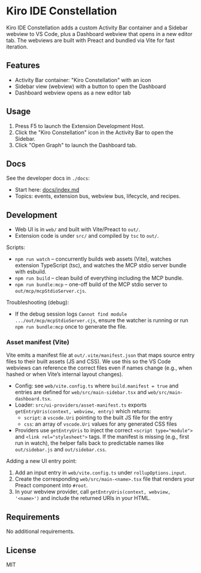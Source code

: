 # Kiro IDE Constellation

Kiro IDE Constellation adds a custom Activity Bar container and a Sidebar webview to VS Code, plus a Dashboard webview that opens in a new editor tab. The webviews are built with Preact and bundled via Vite for fast iteration.

## Features

- Activity Bar container: "Kiro Constellation" with an icon
- Sidebar view (webview) with a button to open the Dashboard
- Dashboard webview opens as a new editor tab

## Usage

1. Press F5 to launch the Extension Development Host.
2. Click the "Kiro Constellation" icon in the Activity Bar to open the Sidebar.
3. Click "Open Graph" to launch the Dashboard tab.

## Docs

See the developer docs in `./docs`:

- Start here: [docs/index.md](./docs/index.md)
- Topics: events, extension bus, webview bus, lifecycle, and recipes.


## Development

- Web UI is in `web/` and built with Vite/Preact to `out/`.
- Extension code is under `src/` and compiled by `tsc` to `out/`.

Scripts:

- `npm run watch` – concurrently builds web assets (Vite), watches extension TypeScript (tsc), and watches the MCP stdio server bundle with esbuild.
- `npm run build` – clean build of everything including the MCP bundle.
- `npm run bundle:mcp` – one-off build of the MCP stdio server to `out/mcp/mcpStdioServer.cjs`.

Troubleshooting (debug):
- If the debug session logs `Cannot find module .../out/mcp/mcpStdioServer.cjs`, ensure the watcher is running or run `npm run bundle:mcp` once to generate the file.

### Asset manifest (Vite)

Vite emits a manifest file at `out/.vite/manifest.json` that maps source entry files to their built assets (JS and CSS). We use this so the VS Code webviews can reference the correct files even if names change (e.g., when hashed or when Vite’s internal layout changes).

- Config: see `web/vite.config.ts` where `build.manifest = true` and entries are defined for `web/src/main-sidebar.tsx` and `web/src/main-dashboard.tsx`.
- Loader: `src/ui-providers/asset-manifest.ts` exports `getEntryUris(context, webview, entry)` which returns:
	- `script`: a `vscode.Uri` pointing to the built JS file for the entry
	- `css`: an array of `vscode.Uri` values for any generated CSS files
- Providers use `getEntryUris` to inject the correct `<script type="module">` and `<link rel="stylesheet">` tags. If the manifest is missing (e.g., first run in watch), the helper falls back to predictable names like `out/sidebar.js` and `out/sidebar.css`.

Adding a new UI entry point:
1. Add an input entry in `web/vite.config.ts` under `rollupOptions.input`.
2. Create the corresponding `web/src/main-<name>.tsx` file that renders your Preact component into `#root`.
3. In your webview provider, call `getEntryUris(context, webview, '<name>')` and include the returned URIs in your HTML.

## Requirements

No additional requirements.

## License

MIT
